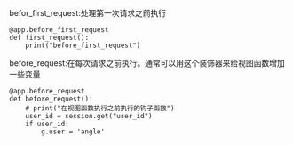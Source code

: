 befor\_first\_request:处理第一次请求之前执行

```
@app.before_first_request
def first_request():
    print("before_first_request")
```

before\_request:在每次请求之前执行。通常可以用这个装饰器来给视图函数增加一些变量

```
@app.before_request
def before_request():
    # print("在视图函数执行之前执行的钩子函数")
    user_id = session.get("user_id")
    if user_id:
        g.user = 'angle'
```



